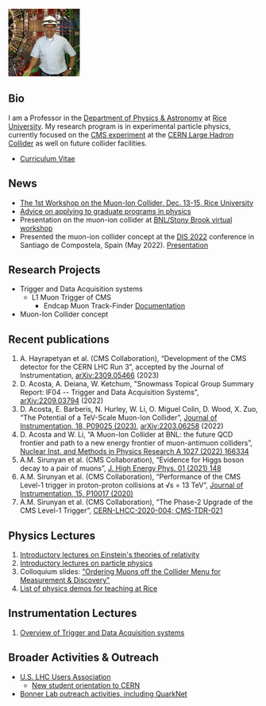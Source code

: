 ![DA image](Darin_Acosta_photo_cms-sm.jpeg)

## Bio
I am a Professor in the [Department of Physics & Astronomy](https://physics.rice.edu/) at [Rice University](https://rice.edu/). My research program is in experimental particle physics, currently focused on the [CMS experiment](https://cms.cern/) at the [CERN Large Hadron Collider](https://home.cern/science/accelerators/large-hadron-collider) as well on future collider facilities.
- [Curriculum Vitae](Acosta-CV-2.pdf)

## News
- [The 1st Workshop on the Muon-Ion Collider, Dec. 13-15, Rice University](https://muic2023.rice.edu/)
- [Advice on applying to graduate programs in physics](https://github.com/acostad/acostad.github.io/blob/main/GradSchoolApps.md)
- Presentation on the muon-ion collider at [BNL/Stony Brook virtual workshop](https://indico.bnl.gov/event/17909/contributions/75309/attachments/46878/79462/MuIC-BNL-Acosta.pdf)
- Presented the muon-ion collider concept at the [DIS 2022](https://indico.cern.ch/event/1072533/) conference in Santiago de Compostela, Spain (May 2022). [Presentation](https://indico.cern.ch/event/1072533/contributions/4779228/attachments/2435658/4171607/DIS-MuIC-Acosta2.pdf) 

## Research Projects
- Trigger and Data Acquisition systems
  - L1 Muon Trigger of CMS
    - Endcap Muon Track-Finder [Documentation](https://github.com/jiafulow/emtf-resources-page)
- Muon-Ion Collider concept

## Recent publications
1.	A. Hayrapetyan et al. (CMS Collaboration), “Development of the CMS detector for the CERN LHC Run 3”, accepted by the Journal of Instrumentation, [arXiv:2309.05466](https://arxiv.org/abs/2309.05466) (2023) 
2. D. Acosta, A. Deiana, W. Ketchum, "Snowmass Topical Group Summary Report: IF04 -- Trigger and Data Acquisition Systems", [arXiv:2209.03794](https://arxiv.org/abs/2209.03794) (2022)
3. D. Acosta, E. Barberis, N. Hurley, W. Li, O. Miguel Colin, D. Wood, X. Zuo, “The Potential of a TeV-Scale Muon-Ion Collider”, [Journal of Instrumentation, 18, P09025 (2023)](https://iopscience.iop.org/article/10.1088/1748-0221/18/09/P09025), [arXiv:2203.06258](https://arxiv.org/abs/2203.06258) (2022)
4. D. Acosta and W. Li, “A Muon-Ion Collider at BNL: the future QCD frontier and path to a new energy frontier of muon-antimuon colliders”, [Nuclear Inst. and Methods in Physics Research A 1027 (2022) 166334](https://doi.org/10.1016/j.nima.2022.166334)
5. A.M. Sirunyan et al. (CMS Collaboration), “Evidence for Higgs boson decay to a pair of muons”, [J. High Energy Phys. 01 (2021) 148](https://doi.org/10.1007/JHEP01(2021)148)
6. A.M. Sirunyan et al. (CMS Collaboration), “Performance of the CMS Level-1 trigger in proton-proton collisions at √s = 13 TeV”, [Journal of Instrumentation, 15, P10017 (2020)](https://doi.org/10.1088/1748-0221/15/10/P10017)
7. A.M. Sirunyan et al. (CMS Collaboration), “The Phase-2 Upgrade of the CMS Level-1 Trigger”, [CERN-LHCC-2020-004; CMS-TDR-021](https://cds.cern.ch/record/2714892?ln=en) 

## Physics Lectures
1. [Introductory lectures on Einstein's theories of relativity](https://github.com/acostad/Lectures/blob/main/RelativityVideos.md)
4. [Introductory lectures on particle physics](https://github.com/acostad/Lectures/blob/main/ParticlePhysicsIntro.md)
5. Colloquium slides: ["Ordering Muons off the Collider Menu for Measurement & Discovery"](https://github.com/acostad/acostad.github.io/blob/main/MuonsForDiscovery-Colloq-Acosta.pdf)
6. [List of physics demos for teaching at Rice](https://github.com/acostad/Demos/blob/main/DemoListRicePandA.md)

## Instrumentation Lectures
1. [Overview of Trigger and Data Acquisition systems](https://github.com/acostad/acostad.github.io/blob/main/TriggerOverviewLecture.pdf)

## Broader Activities & Outreach
- [U.S. LHC Users Association](http://www.uslua.org/)
  - [New student orientation to CERN](NewStudentOrientationAtCERN.pdf)
- [Bonner Lab outreach activities, including QuarkNet](https://star.rice.edu/outreach/)
